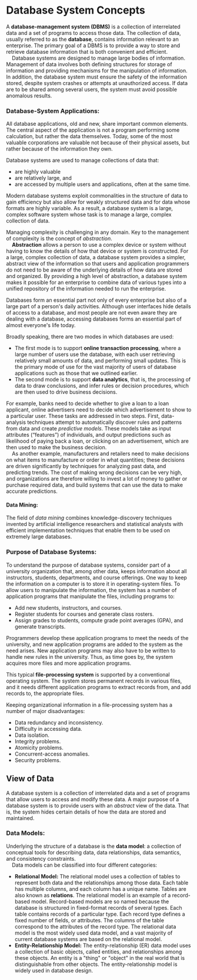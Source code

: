 # Database System Concepts
A **database-management system (DBMS)** is a collection of interrelated data and a set of programs to access those data. The collection of data, usually referred to as the **database**, contains information relevant to an enterprise. The primary goal of a DBMS is to provide a way to store and retrieve database information that is both convenient and efficient.  
&nbsp;&nbsp;&nbsp;&nbsp;Database systems are designed to manage large bodies of information. Management of data involves both defining structures for storage of information and providing mechanisms for the manipulation of information. In addition, the database system must ensure the safety of the information stored, despite system crashes or attempts at unauthorized access. If data are to be shared among several users, the system must avoid possible anomalous results.

### Database-System Applications:
All database applications, old and new, share important common elements. The central aspect of the application is not a program performing some calculation, but rather the data themselves. Today, some of the most valuable corporations are valuable not because of their physical assets, but rather because of the information they own.  

Database systems are used to manage collections of data that:
- are highly valuable
- are relatively large, and
- are accessed by multiple users and applications, often at the same time.  

Modern database systems exploit commonalities in the structure of data to gain efficiency but also allow for weakly structured data and for data whose formats are highly variable. As a result, a database system is a large, complex software system whose task is to manage a large, complex collection of data.  

Managing complexity is challenging in any domain. Key to the management of complexity is the concept of *abstraction*.  
&nbsp;&nbsp;&nbsp;&nbsp;**Abstraction** allows a person to use a complex device or system without having to know the details of how that device or system is constructed. For a large, complex collection of data, a database system provides a simpler, abstract view of the information so that users and application programmers do not need to be aware of the underlying details of how data are stored and organized. By providing a high level of abstraction, a database system makes it possible for an enterprise to combine data of various types into a unified repository of the information needed to run the enterprise.  

Databases form an essential part not only of every enterprise but also of a large part of a person's daily activities. Although user interfaces hide details of access to a database, and most people are not even aware they are dealing with a database, accessing databases forms an essential part of almost everyone's life today.  

Broadly speaking, there are two modes in which databases are used:
  - The first mode is to support **online transaction processing**, where a large number of users use the database, with each user retrieving relatively small amounts of data, and performing small updates. This is the primary mode of use for the vast majority of users of database applications such as those that we outlined earlier.
  - The second mode is to support **data analytics**, that is, the processing of data to draw conclusions, and infer rules or decision procedures, which are then used to drive business decisions.

For example, banks need to decide whether to give a loan to a loan applicant, online advertisers need to decide which advertisement to show to a particular user. These tasks are addressed in two steps. First, data-analysis techniques attempt to automatically discover rules and patterns from data and create *predictive models*. These models take as input attributes (“features”) of individuals, and output predictions such as likelihood of paying back a loan, or clicking on an advertisement, which are then used to make the business decision.  
&nbsp;&nbsp;&nbsp;&nbsp;As another example, manufacturers and retailers need to make decisions on what items to manufacture or order in what quantities; these decisions are driven significantly by techniques for analyzing past data, and predicting trends. The cost of making wrong decisions can be very high, and organizations are therefore willing to invest a lot of money to gather or purchase required data, and build systems that can use the data to make accurate predictions.  

#### Data Mining:
The field of *data mining* combines knowledge-discovery techniques invented by artificial intelligence researchers and statistical analysts with efficient implementation techniques that enable them to be used on extremely large databases.

### Purpose of Database Systems:
To understand the purpose of database systems, consider part of a university organization that, among other data, keeps information about all instructors, students, departments, and course offerings. One way to keep the information on a computer is to store it in operating-system files. To allow users to manipulate the information, the system has a number of application programs that manipulate the files, including programs to:
- Add new students, instructors, and courses.
- Register students for courses and generate class rosters.
- Assign grades to students, compute grade point averages (GPA), and generate transcripts.  

Programmers develop these application programs to meet the needs of the university, and new application programs are added to the system as the need arises. New application programs may also have to be written to handle new rules in the university. Thus, as time goes by, the system acquires more files and more application programs.  

This typical **file-processing system** is supported by a conventional operating system. The system stores permanent records in various files, and it needs different application programs to extract records from, and add records to, the appropriate files.  

Keeping organizational information in a file-processing system has a number of major disadvantages:
  - Data redundancy and inconsistency.
  - Difficulty in accessing data.
  - Data isolation.
  - Integrity problems.
  - Atomicity problems.
  - Concurrent-access anomalies.
  - Security problems.

## View of Data
A database system is a collection of interrelated data and a set of programs that allow users to access and modify these data. A major purpose of a database system is to provide users with an *abstract* view of the data. That is, the system hides certain details of how the data are stored and maintained.

### Data Models:
Underlying the structure of a database is the **data model**: a collection of conceptual tools for describing data, data
relationships, data semantics, and consistency constraints.  
&nbsp;&nbsp;&nbsp;&nbsp;Data models can be classified into four different categories:
  - **Relational Model:** The relational model uses a collection of tables to represent both data and the relationships among those data. Each table has multiple columns, and each column has a unique name. Tables are also known as **relations**. The relational model is an example of a record-based model. Record-based models are so named because the database is structured in fixed-format records of several types. Each table contains records of a particular type. Each record type defines a fixed number of fields, or attributes. The columns of the table correspond to the attributes of the
record type. The relational data model is the most widely used data model, and a vast majority of current database systems are based on the relational model.
  - **Entity-Relationship Model:** The entity-relationship (ER) data model uses a collection of basic objects, called entities, and relationships among these objects. An entity is a "thing" or "object" in the real world that is distinguishable from other objects. The entity-relationship model is widely used in database design.
